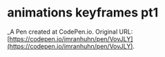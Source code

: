 # animations keyframes pt1
 _A Pen created at CodePen.io. Original URL: [https://codepen.io/imranhuhn/pen/VovJLY](https://codepen.io/imranhuhn/pen/VovJLY).

 